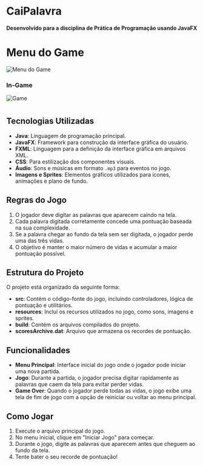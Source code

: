 # CaiPalavra

**Desenvolvido para a disciplina de Prática de Programação usando JavaFX**

# Menu do Game

![Menu do Game](https://i.imgur.com/LtxwoLT.png)

### In-Game

![Game](https://i.imgur.com/zo6sXIr.png)

#

## Tecnologias Utilizadas

- **Java**: Linguagem de programação principal.
- **JavaFX**: Framework para construção da interface gráfica do usuário.
- **FXML**: Linguagem para a definição da interface gráfica em arquivos XML.
- **CSS**: Para estilização dos componentes visuais.
- **Áudio**: Sons e músicas em formato `.mp3` para eventos no jogo.
- **Imagens e Sprites**: Elementos gráficos utilizados para ícones, animações e plano de fundo.

## Regras do Jogo

1. O jogador deve digitar as palavras que aparecem caindo na tela.
2. Cada palavra digitada corretamente concede uma pontuação baseada na sua complexidade.
3. Se a palavra chegar ao fundo da tela sem ser digitada, o jogador perde uma das três vidas.
4. O objetivo é manter o maior número de vidas e acumular a maior pontuação possível.

## Estrutura do Projeto

O projeto está organizado da seguinte forma:

- **src**: Contém o código-fonte do jogo, incluindo controladores, lógica de pontuação e utilitários.
- **resources**: Inclui os recursos utilizados no jogo, como sons, imagens e sprites.
- **build**: Contém os arquivos compilados do projeto.
- **scoresArchive.dat**: Arquivo que armazena os recordes de pontuação.

## Funcionalidades

- **Menu Principal**: Interface inicial do jogo onde o jogador pode iniciar uma nova partida.
- **Jogo**: Durante a partida, o jogador precisa digitar rapidamente as palavras que caem da tela para evitar perder vidas.
- **Game Over**: Quando o jogador perde todas as vidas, o jogo exibe uma tela de fim de jogo com a opção de reiniciar ou voltar ao menu principal.

## Como Jogar

1. Execute o arquivo principal do jogo.
2. No menu inicial, clique em "Iniciar Jogo" para começar.
3. Durante o jogo, digite as palavras que aparecem antes que cheguem ao fundo da tela.
4. Tente bater o seu recorde de pontuação!
